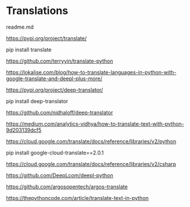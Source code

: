 # Translations

readme.md

https://pypi.org/project/translate/

pip install translate

https://github.com/terryyin/translate-python

https://lokalise.com/blog/how-to-translate-languages-in-python-with-google-translate-and-deepl-plus-more/

https://pypi.org/project/deep-translator/

pip install deep-translator

https://github.com/nidhaloff/deep-translator

https://medium.com/analytics-vidhya/how-to-translate-text-with-python-9d203139dcf5

https://cloud.google.com/translate/docs/reference/libraries/v2/python

pip install google-cloud-translate==2.0.1

https://cloud.google.com/translate/docs/reference/libraries/v2/csharp

https://github.com/DeepLcom/deepl-python

https://github.com/argosopentech/argos-translate

https://thepythoncode.com/article/translate-text-in-python
